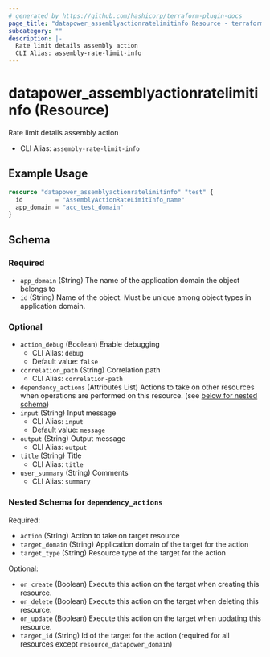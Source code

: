 ```yaml
---
# generated by https://github.com/hashicorp/terraform-plugin-docs
page_title: "datapower_assemblyactionratelimitinfo Resource - terraform-provider-datapower"
subcategory: ""
description: |-
  Rate limit details assembly action
  CLI Alias: assembly-rate-limit-info
---
```


# datapower_assemblyactionratelimitinfo (Resource)

Rate limit details assembly action
  - CLI Alias: `assembly-rate-limit-info`

## Example Usage

```terraform
resource "datapower_assemblyactionratelimitinfo" "test" {
  id         = "AssemblyActionRateLimitInfo_name"
  app_domain = "acc_test_domain"
}
```

<!-- schema generated by tfplugindocs -->
## Schema

### Required

- `app_domain` (String) The name of the application domain the object belongs to
- `id` (String) Name of the object. Must be unique among object types in application domain.

### Optional

- `action_debug` (Boolean) Enable debugging
  - CLI Alias: `debug`
  - Default value: `false`
- `correlation_path` (String) Correlation path
  - CLI Alias: `correlation-path`
- `dependency_actions` (Attributes List) Actions to take on other resources when operations are performed on this resource. (see [below for nested schema](#nestedatt--dependency_actions))
- `input` (String) Input message
  - CLI Alias: `input`
  - Default value: `message`
- `output` (String) Output message
  - CLI Alias: `output`
- `title` (String) Title
  - CLI Alias: `title`
- `user_summary` (String) Comments
  - CLI Alias: `summary`

<a id="nestedatt--dependency_actions"></a>
### Nested Schema for `dependency_actions`

Required:

- `action` (String) Action to take on target resource
- `target_domain` (String) Application domain of the target for the action
- `target_type` (String) Resource type of the target for the action

Optional:

- `on_create` (Boolean) Execute this action on the target when creating this resource.
- `on_delete` (Boolean) Execute this action on the target when deleting this resource.
- `on_update` (Boolean) Execute this action on the target when updating this resource.
- `target_id` (String) Id of the target for the action (required for all resources except `resource_datapower_domain`)
